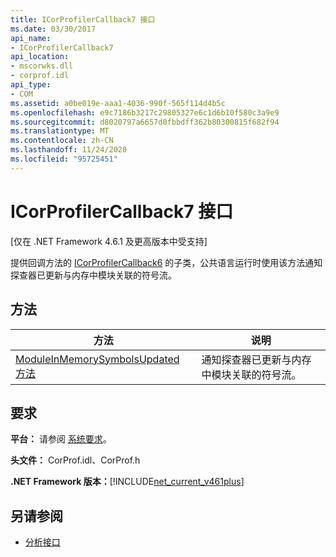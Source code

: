 ```yaml
---
title: ICorProfilerCallback7 接口
ms.date: 03/30/2017
api_name:
- ICorProfilerCallback7
api_location:
- mscorwks.dll
- corprof.idl
api_type:
- COM
ms.assetid: a0be019e-aaa1-4036-990f-565f114d4b5c
ms.openlocfilehash: e9c7186b3217c29805327e6c1d6b10f580c3a9e9
ms.sourcegitcommit: d8020797a6657d0fbbdff362b80300815f682f94
ms.translationtype: MT
ms.contentlocale: zh-CN
ms.lasthandoff: 11/24/2020
ms.locfileid: "95725451"
---
```

# <a name="icorprofilercallback7-interface"></a>ICorProfilerCallback7 接口

[仅在 .NET Framework 4.6.1 及更高版本中受支持]  
  
 提供回调方法的 [ICorProfilerCallback6](icorprofilercallback6-interface.md) 的子类，公共语言运行时使用该方法通知探查器已更新与内存中模块关联的符号流。  
  
## <a name="methods"></a>方法  
  
|方法|说明|  
|------------|-----------------|  
|[ModuleInMemorySymbolsUpdated 方法](icorprofilercallback7-moduleinmemorysymbolsupdated-method.md)|通知探查器已更新与内存中模块关联的符号流。|  
  
## <a name="requirements"></a>要求  

 **平台：** 请参阅 [系统要求](../../get-started/system-requirements.md)。  
  
 **头文件：** CorProf.idl、CorProf.h  
  
 **.NET Framework 版本：**[!INCLUDE[net_current_v461plus](../../../../includes/net-current-v461plus-md.md)]  
  
## <a name="see-also"></a>另请参阅

- [分析接口](profiling-interfaces.md)
